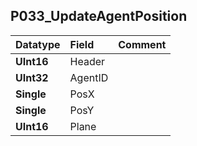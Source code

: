 ## P033\_UpdateAgentPosition ##
| **Datatype** | **Field** | **Comment** |
|:-------------|:----------|:------------|
| **UInt16** | Header |  |
| **UInt32** | AgentID |  |
| **Single** | PosX |  |
| **Single** | PosY |  |
| **UInt16** | Plane |  |